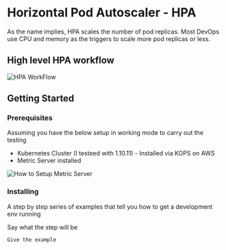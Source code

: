 # Horizontal Pod Autoscaler - HPA
As the name implies, HPA scales the number of pod replicas. Most DevOps use CPU and memory as the triggers to scale more pod replicas or less.

## High level HPA workflow

![HPA WorkFlow](https://github.com/sanjaynaikwadi/kubernetes/blob/master/AutoScaling/HPA/HPA.png)

## Getting Started


### Prerequisites

Assuming you have the below setup in working mode to carry out the testing

- Kubernetes Cluster (I testeed with 1.10.11) - Installed via KOPS on AWS
- Metric Server installed 

![How to Setup Metric Server]()

### Installing

A step by step series of examples that tell you how to get a development env running

Say what the step will be

```
Give the example
```
